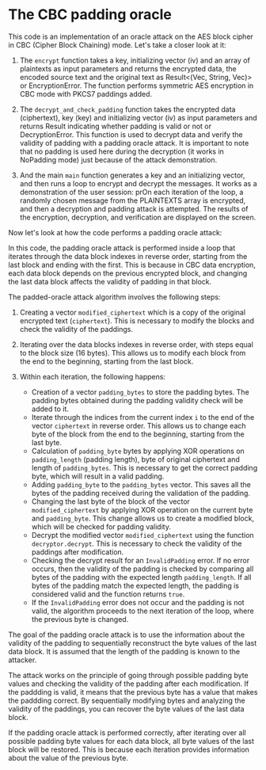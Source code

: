 # The CBC padding oracle

This code is an implementation of an oracle attack on the AES block cipher in CBC (Cipher Block Chaining) mode. Let's take a closer look at it:

1. The `encrypt` function takes a key, initializing vector (iv) and an array of plaintexts as input parameters and returns the encrypted data, the encoded source text and the original text as Result<(Vec<u8>, String, Vec<u8>)> or EncryptionError. The function performs symmetric AES encryption in CBC mode with PKCS7 paddings added.

2. The `decrypt_and_check_padding` function takes the encrypted data (ciphertext), key (key) and initializing vector (iv) as input parameters and returns Result<bool> indicating whether padding is valid or not or DecryptionError. This function is used to decrypt data and verify the validity of padding with a padding oracle attack. It is important to note that no padding is used here during the decryption (it works in NoPadding mode) just because of the attack demonstration.

3. And the main `main` function generates a key and an initializing vector, and then runs a loop to encrypt and decrypt the messages. It works as a demonstration of the user session: prOn each iteration of the loop, a randomly chosen message from the PLAINTEXTS array is encrypted, and then a decryption and padding attack is attempted. The results of the encryption, decryption, and verification are displayed on the screen.

Now let's look at how the code performs a padding oracle attack:

In this code, the padding oracle attack is performed inside a loop that iterates through the data block indexes in reverse order, starting from the last block and ending with the first. This is because in CBC data encryption, each data block depends on the previous encrypted block, and changing the last data block affects the validity of padding in that block.

The padded-oracle attack algorithm involves the following steps:

1. Creating a vector `modified_ciphertext` which is a copy of the original encrypted text (`ciphertext`). This is necessary to modify the blocks and check the validity of the paddings.

2. Iterating over the data blocks indexes in reverse order, with steps equal to the block size (16 bytes). This allows us to modify each block from the end to the beginning, starting from the last block.

3. Within each iteration, the following happens:
   - Creation of a vector `padding_bytes` to store the padding bytes. The padding bytes obtained during the padding validity check will be added to it.
   - Iterate through the indices from the current index `i` to the end of the vector `ciphertext` in reverse order. This allows us to change each byte of the block from the end to the beginning, starting from the last byte.
   - Calculation of `padding_byte` bytes by applying XOR operations on `padding_length` (padding length), byte of original ciphertext and length of `padding_bytes`. This is necessary to get the correct padding byte, which will result in a valid padding.
   - Adding `padding_byte` to the `padding_bytes` vector. This saves all the bytes of the padding received during the validation of the padding.
   - Changing the last byte of the block of the vector `modified_ciphertext` by applying XOR operation on the current byte and `padding_byte`. This change allows us to create a modified block, which will be checked for padding validity.
   - Decrypt the modified vector `modified_ciphertext` using the function `decryptor.decrypt`. This is necessary to check the validity of the paddings after modification.
   - Checking the decrypt result for an `InvalidPadding` error. If no error occurs, then the validity of the padding is checked by comparing all bytes of the padding with the expected length `padding_length`. If all bytes of the padding match the expected length, the padding is considered valid and the function returns `true`.
   - If the `InvalidPadding` error does not occur and the padding is not valid, the algorithm proceeds to the next iteration of the loop, where the previous byte is changed.

The goal of the padding oracle attack is to use the information about the validity of the padding to sequentially reconstruct the byte values of the last data block. It is assumed that the length of the padding is known to the attacker.

The attack works on the principle of going through possible padding byte values and checking the validity of the padding after each modification. If the paddding is valid, it means that the previous byte has a value that makes the paddding correct. By sequentially modifying bytes and analyzing the validity of the paddings, you can recover the byte values of the last data block.

If the padding oracle attack is performed correctly, after iterating over all possible padding byte values for each data block, all byte values of the last block will be restored. This is because each iteration provides information about the value of the previous byte.



